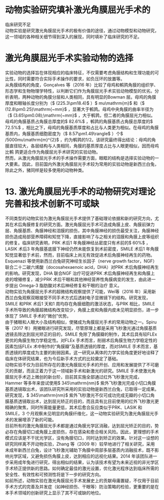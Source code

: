 # 动物实验研究填补激光角膜屈光手术的  
临床研究不足  
动物实验是研究激光角膜屈光手术的极有价值的途径，通过动物模型和动物研究，这一领域的各种相关细节得到深入的展现，同时填补了临床研究的不足。  
#  激光角膜屈光手术实验动物的选择  
实验动物的选择旨在体现相应的临床特征，不仅需要考虑角膜结构和生理功能的可比性，同时需要符合实际手术操作的要求，如负压环的放置等。  
从角膜结构的角度，Gonçalves 等（2016 年）比较了母鸡和鹌鹑角膜的组织学、形态学和生物物理学特性，以判断它们作为角膜屈光手术实验动物模型的优劣。分析表明，两种动物的角膜分层和人类相同，具有明显的Bowman 层。母鸡的角膜厚度和眼轴长度分别为（$ (225.3\pm18.4)$ ）$ mu\mathrm{m}$     和（$ (12.8\pm0.25)\mathrm{~mm}$    ，显著大于鹌鹑。母鸡中央角膜的曲率半径为（$ (3.65\pm0.08)\;\mathrm{~mm}$    ，大于鹌鹑，但二者的角膜屈光力相似。母鸡的角膜基质占角膜总厚度的$ 82.6\%$ ，鹌鹑的角膜基质占角膜总厚度的$ 72.5\%$ ，相比之下，母鸡的角膜基质厚度和占比与人类更为相似。在母鸡的角膜基质内，角膜基质细胞密度为（$ 8.57\pm1.49\rangle$ ）个$ /5000mu\mathrm{m}^{2}$    ，约为鹌鹑的1/2。该研究最终得出结论：母鸡的角膜直径较大，各层结构与人类相同，角膜的基质厚度占比与人眼更相似，因而母鸡比鹌 鹑更适合作为角膜屈光手术研究的实验动物。  
然而，从激光角膜屈光手术的手术操作需要方面，眼眶的结构是选择实验动物的一大要素。因此，目前国内外激光角膜屈光手术较为常用的实验动物是新西兰白兔，除此之外，猪同样是较多使用的动物种类。  
# 13. 激光角膜屈光手术的动物研究对理论完善和技术创新不可或缺  
不同类型的动物实验为激光角膜屈光手术提供了基础理论依据和新的研究方向，尤其在术后角膜修复的研究方面。激光角膜屈光手术可造成角膜上皮、角膜前弹力层、角膜基质、角膜神经和泪膜的损伤，其中角膜神经的损伤最受关注，角膜神经损伤造成局部营养障碍和知觉下降，直接影响了与之相关的泪膜和角膜上皮等组织的修复。临床研究表明，PRK 术后1 年角膜神经丛密度只有术前的$ 60\%$ ，LASIK 术后3 年角膜基底膜下神经仍然未能恢复到术前密度，SMILE 术后1 年角膜知觉显著低于术前，然而，目前临床上尚无有效促进术后角膜神经再生的药物。Esquenazi 等使用新西兰白兔研究神经生长因子（nerve growth factor，NGF）联合二十二碳六烯酸（docosahexaenoic acid，DHA）对PRK 术后角膜神经再生的影响。研究发现，DHA 联合NGF 治疗可促进PRK 术后角膜神经再生和角膜上皮的增殖修复，减少PRK 术后干眼和其他神经营养性角膜病变的发生，由此进一步提出 Omega-3  脂肪酸对术后神经修复和干眼的治疗   意义。  
动物实验为角膜屈光手术的超微结构观察提供了可能，Wei等（2016 年）采用新西兰白兔观察双眼接受不同手术方式后透射电子显微镜下的结构。研究发现，SMILE 和PRK 术后1 天和1 周均存在角膜细胞的激活状态，与PRK 相比，SMILE 手术所导致的角膜超微结构改变较少，角膜上皮和角膜内皮未见明显损伤，进一步体现了 SMILE  手术的“微创”优势。  
由于猪眼和人眼大小及结构相似，使猪成为角膜屈光手术的常用动物之一。Spiru 等（2017 年）用猪眼进行研究发现，尽管原理上都是采用飞秒激光通过角膜基质透镜去除达到屈光矫正的目的，SMILE 免除了角膜瓣的制作，其术后具有较FLEx 更优的角膜生物力学稳定性。对FLEx 手术而言，削弱术后角膜生物力学稳定性的因素包括FLEx 术中制作的“角膜瓣”及基质透镜的厚度，而对SMILE 手术而言，基质透镜的厚度成为主要的削弱因素。这一研究从离体的力学实验角度更好地诠释了临床在体研究结果，也为今后新手术方式的比较奠定了基础。  
动物实验不仅为目前所存在的激光角膜屈光手术的开创、应用和发展提供了不可磨灭的贡献，而且正着力于这一领域新手术和新激光的研究。SMILE 手术使激光角膜屈光手术迈上微创的新台阶，目前其实施全部通过红外飞秒激光完成，Hammer 等多年来尝试使用$ 345\mathrm{nm}$     紫外飞秒激光完成小切口角膜基质透镜取出术，该团队研究所采用的实验动物是新西兰白兔，已取得一定成果。研究发现，$ 345\mathrm{nm}$     紫外飞秒激光不仅可成功完成无瓣的小切口角膜基质透镜取出术，达到屈光矫正的目的，而且具有比目前使用的红外飞秒激光更精确的聚焦，同时所需能量更低，其术后愈合反应类似于PRK、LASIK 和SMILE，3 个月观察未见明显的角膜纤维化，这一动物实验研究为激光角膜屈光手术的发展增添了新的可能。  
目前所有的激光角膜屈光手术都是通过角膜光学区消融，达到屈光矫正的目的，势必存在角膜切口或角膜上皮损伤，存在感染和愈合相关风险。因此，更理想的手术模式应该是不干扰光学区，没有角膜切口，同时达到矫正的效果。针对这一设想的研究同样离不开动物实验，Zhang 等（2009 年）较早地进行了相关研究，采用未成年新西兰白兔，设计飞秒激光辅助下角膜中周部多层基质内消融技术，既不影响光学区域，又避免损伤角膜上皮，达到相应的远视化结果。2014 年该团队进一步采用成年兔进行研究，得出相似的结果，认为该技术有望为未来近视的非光学区手术矫正提供新的思路。如何确定最佳的激光设置，优化激光程序达到临床所需的安全性、有效性和可预测性将是下一步的研究方向。  
如前所述，动物实验在激光角膜屈光手术发展史上的贡献毋庸置疑，不仅用于目前手术方式的完善及并发症（如神经损伤、干眼等）防治策略的检验，更重要的是在本手术领域的创新研究上显示了其不可或缺的地位。  